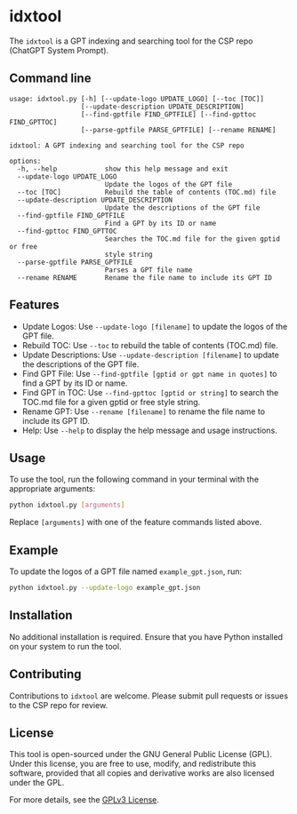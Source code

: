 # idxtool

The `idxtool` is a GPT indexing and searching tool for the CSP repo (ChatGPT System Prompt).

## Command line

```
usage: idxtool.py [-h] [--update-logo UPDATE_LOGO] [--toc [TOC]]
                  [--update-description UPDATE_DESCRIPTION]
                  [--find-gptfile FIND_GPTFILE] [--find-gpttoc FIND_GPTTOC]
                  [--parse-gptfile PARSE_GPTFILE] [--rename RENAME]

idxtool: A GPT indexing and searching tool for the CSP repo

options:
  -h, --help            show this help message and exit
  --update-logo UPDATE_LOGO
                        Update the logos of the GPT file
  --toc [TOC]           Rebuild the table of contents (TOC.md) file
  --update-description UPDATE_DESCRIPTION
                        Update the descriptions of the GPT file
  --find-gptfile FIND_GPTFILE
                        Find a GPT by its ID or name
  --find-gpttoc FIND_GPTTOC
                        Searches the TOC.md file for the given gptid or free
                        style string
  --parse-gptfile PARSE_GPTFILE
                        Parses a GPT file name
  --rename RENAME       Rename the file name to include its GPT ID
```

## Features

- Update Logos: Use `--update-logo [filename]` to update the logos of the GPT file.
- Rebuild TOC: Use `--toc` to rebuild the table of contents (TOC.md) file.
- Update Descriptions: Use `--update-description [filename]` to update the descriptions of the GPT file.
- Find GPT File: Use `--find-gptfile [gptid or gpt name in quotes]` to find a GPT by its ID or name.
- Find GPT in TOC: Use `--find-gpttoc [gptid or string]` to search the TOC.md file for a given gptid or free style string.
- Rename GPT: Use `--rename [filename]` to rename the file name to include its GPT ID.
- Help: Use `--help` to display the help message and usage instructions.

## Usage

To use the tool, run the following command in your terminal with the appropriate arguments:

```bash
python idxtool.py [arguments]
```

Replace `[arguments]` with one of the feature commands listed above.

## Example

To update the logos of a GPT file named `example_gpt.json`, run:

```bash
python idxtool.py --update-logo example_gpt.json
```

## Installation

No additional installation is required. Ensure that you have Python installed on your system to run the tool.

## Contributing

Contributions to `idxtool` are welcome. Please submit pull requests or issues to the CSP repo for review.

## License

This tool is open-sourced under the GNU General Public License (GPL). Under this license, you are free to use, modify, and redistribute this software, provided that all copies and derivative works are also licensed under the GPL.

For more details, see the [GPLv3 License](https://www.gnu.org/licenses/gpl-3.0.html).
